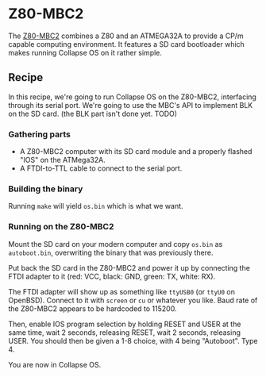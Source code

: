 # Z80-MBC2

The [Z80-MBC2][link] combines a Z80 and an ATMEGA32A to provide a CP/m capable
computing environment. It features a SD card bootloader which makes running
Collapse OS on it rather simple.

## Recipe

In this recipe, we're going to run Collapse OS on the Z80-MBC2, interfacing
through its serial port. We're going to use the MBC's API to implement BLK on
the SD card. (the BLK part isn't done yet. TODO)

### Gathering parts

* A Z80-MBC2 computer with its SD card module and a properly flashed "IOS" on
  the ATMega32A.
* A FTDI-to-TTL cable to connect to the serial port.

### Building the binary

Running `make` will yield `os.bin` which is what we want.

### Running on the Z80-MBC2

Mount the SD card on your modern computer and copy `os.bin` as `autoboot.bin`,
overwriting the binary that was previously there.

Put back the SD card in the Z80-MBC2 and power it up by connecting the FTDI
adapter to it (red: VCC, black: GND, green: TX, white: RX).

The FTDI adapter will show up as something like `ttyUSB0` (or `ttyU0` on
OpenBSD). Connect to it with `screen` or `cu` or whatever you like. Baud rate of
the Z80-MBC2 appears to be hardcoded to 115200.

Then, enable IOS program selection by holding RESET and USER at the same time,
wait 2 seconds, releasing RESET, wait 2 seconds, releasing USER. You should then
be given a 1-8 choice, with 4 being "Autoboot". Type 4.

You are now in Collapse OS.

[link]: https://hackaday.io/project/159973-z80-mbc2-a-4-ics-homebrew-z80-computer

